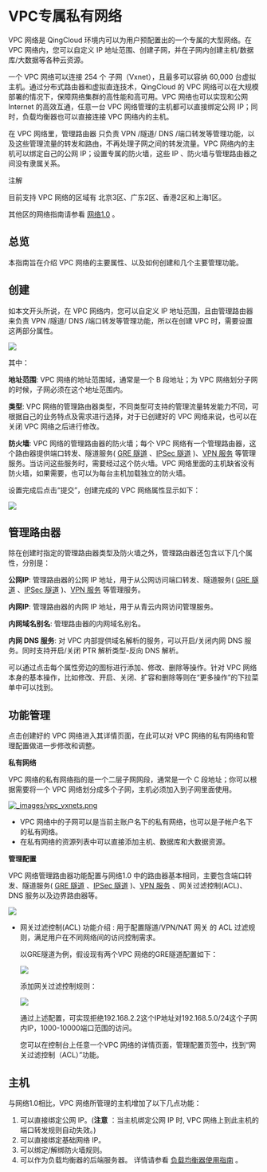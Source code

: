 ---
---

# VPC专属私有网络

VPC 网络是 QingCloud 环境内可以为用户预配置出的一个专属的大型网络。在 VPC 网络内，您可以自定义 IP 地址范围、创建子网，并在子网内创建主机/数据库/大数据等各种云资源。

一个 VPC 网络可以连接 254 个 子网（Vxnet），且最多可以容纳 60,000 台虚拟主机。通过分布式路由器和虚拟直连技术，QingCloud 的 VPC 网络可以在大规模部署的情况下，保障网络集群的高性能和高可用。VPC 网络也可以实现和公网 Internet 的高效互通，任意一台 VPC 网络管理的主机都可以直接绑定公网 IP；同时，负载均衡器也可以直接连接 VPC 网络内的主机。

在 VPC 网络里，管理路由器 只负责 VPN /隧道/ DNS /端口转发等管理功能，以及这些管理流量的转发和路由，不再处理子网之间的转发流量。VPC 网络内的主机可以绑定自己的公网 IP；设置专属的防火墙，这些 IP 、防火墙与管理路由器之间没有隶属关系。

注解

目前支持 VPC 网络的区域有 北京3区、广东2区、香港2区和上海1区。

其他区的网络指南请参看 [网络1.0](topology.html#guide-topology) 。

## 总览

本指南旨在介绍 VPC 网络的主要属性、以及如何创建和几个主要管理功能。

## 创建

如本文开头所说，在 VPC 网络内，您可以自定义 IP 地址范围，且由管理路由器来负责 VPN /隧道/ DNS /端口转发等管理功能，所以在创建 VPC 时，需要设置这两部分属性。

[![](_images/create_vpc.png)](_images/create_vpc.png)

其中：

**地址范围**: VPC 网络的地址范围域，通常是一个 B 段地址；为 VPC 网络划分子网的时候，子网必须在这个地址范围内。

**类型**: VPC 网络的管理路由器类型，不同类型可支持的管理流量转发能力不同，可根据自己的业务特点及需求进行选择，对于已创建好的 VPC 网络来说，也可以在关闭 VPC 网络之后进行修改。

**防火墙**: VPC 网络的管理路由器的防火墙；每个 VPC 网络有一个管理路由器，这个路由器提供端口转发、隧道服务( [GRE 隧道](gre.html#guide-gre) 、[IPSec 隧道](ipsec.html#guide-ipsec) )、[VPN 服务](vpn.html#guide-vpn) 等管理服务。当访问这些服务时，需要经过这个防火墙。VPC 网络里面的主机缺省没有防火墙，如果需要，也可以为每台主机加载独立的防火墙。

设置完成后点击“提交”，创建完成的 VPC 网络属性显示如下：

[![](_images/vpc_list.png)](_images/vpc_list.png)

## 管理路由器

除在创建时指定的管理路由器类型及防火墙之外，管理路由器还包含以下几个属性，分别是：

**公网IP**: 管理路由器的公网 IP 地址，用于从公网访问端口转发、隧道服务( [GRE 隧道](gre.html#guide-gre) 、[IPSec 隧道](ipsec.html#guide-ipsec) )、[VPN 服务](vpn.html#guide-vpn) 等管理服务。

**内网IP**: 管理路由器的内网 IP 地址，用于从青云内网访问管理服务。

**内网域名别名**: 管理路由器的内网域名别名。

**内网 DNS 服务**: 对 VPC 内部提供域名解析的服务，可以开启/关闭内网 DNS 服务。同时支持开启/关闭 PTR 解析类型-反向 DNS 解析。

可以通过点击每个属性旁边的图标进行添加、修改、删除等操作。针对 VPC 网络本身的基本操作，比如修改、开启、关闭、扩容和删除等则在“更多操作”的下拉菜单中可以找到。

## 功能管理

点击创建好的 VPC 网络进入其详情页面，在此可以对 VPC 网络的私有网络和管理配置做进一步修改和调整。

**私有网络**


VPC 网络的私有网络指的是一个二层子网网段，通常是一个 C 段地址；你可以根据需要将一个 VPC 网络划分成多个子网，主机必须加入到子网里面使用。

[![_images/vpc_vxnets.png](_images/vpc_vxnets.png)](_images/vpc_vxnets.png)

*   VPC 网络中的子网可以是当前主账户名下的私有网络，也可以是子帐户名下的私有网络。
*   在私有网络的资源列表中可以直接添加主机、数据库和大数据资源。


**管理配置**

VPC 网络管理路由器功能配置与网络1.0 中的路由器基本相同，主要包含端口转发、隧道服务( [GRE 隧道](gre.html#guide-gre) 、[IPSec 隧道](ipsec.html#guide-ipsec) )、[VPN 服务](vpn.html#guide-vpn) 、网关过滤控制(ACL)、DNS 服务以及边界路由器等。

[![](_images/vpc_settings.png)](_images/vpc_settings.png)

* 网关过滤控制(ACL)
    功能介绍 : 用于配置隧道/VPN/NAT 网关 的 ACL 过滤规则，满足用户在不同网络间的访问控制需求。
    
    以GRE隧道为例，假设现有两个VPC 网络的GRE隧道配置如下：
    
    [![](_images/vpc_acl_example1.png)](_images/vpc_acl_example1.png)
    
    添加网关过滤控制规则：
   
    [![](_images/vpc_acl_detail.png)](_images/vpc_acl_detail.png)
    
    通过上述配置，可实现拒绝192.168.2.2这个IP地址对192.168.5.0/24这个子网内IP，1000-10000端口范围的访问。

    您可以在控制台上任意一个VPC 网络的详情页面，管理配置页签中，找到“网关过滤控制（ACL）”功能。 
    

## 主机

与网络1.0相比，VPC 网络所管理的主机增加了以下几点功能：

1.  可以直接绑定公网 IP。(**注意** ：当主机绑定公网 IP 时, VPC 网络上到此主机的端口转发规则自动失效。)
2.  可以直接绑定基础网络 IP。
3.  可以绑定/解绑防火墙规则。
4.  可以作为负载均衡器的后端服务器。 详情请参看 [负载均衡器使用指南](loadbalancer.html#guide-loadbalancer) 。

